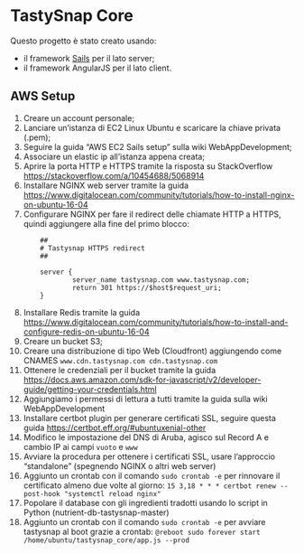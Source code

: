# TastySnap Core

Questo progetto è stato creato usando:

* il framework [Sails](http://sailsjs.org) per il lato server;
* il framework AngularJS per il lato client.

## AWS Setup
1. Creare un account personale;
2. Lanciare un’istanza di EC2 Linux Ubuntu e scaricare la chiave privata (.pem);
3. Seguire la guida “AWS EC2 Sails setup” sulla wiki WebAppDevelopment;
4. Associare un elastic ip all’istanza appena creata;
5. Aprire la porta HTTP e HTTPS tramite la risposta su StackOverflow https://stackoverflow.com/a/10454688/5068914
6. Installare NGINX web server tramite la guida https://www.digitalocean.com/community/tutorials/how-to-install-nginx-on-ubuntu-16-04
7. Configurare NGINX per fare il redirect delle chiamate HTTP a HTTPS, quindi aggiungere alla fine del primo blocco:
	```
		##
        # Tastysnap HTTPS redirect
        ##

        server {
                server_name tastysnap.com www.tastysnap.com;
                return 301 https://$host$request_uri;
        }
	```
8. Installare Redis tramite la guida https://www.digitalocean.com/community/tutorials/how-to-install-and-configure-redis-on-ubuntu-16-04
9. Creare un bucket S3;
10. Creare una distribuzione di tipo Web (Cloudfront) aggiungendo come CNAMES `www.cdn.tastysnap.com cdn.tastysnap.com`
11. Ottenere le credenziali per il bucket tramite la guida https://docs.aws.amazon.com/sdk-for-javascript/v2/developer-guide/getting-your-credentials.html
12. Aggiungiamo i permessi di lettura a tutti tramite la guida sulla wiki WebAppDevelopment 
13. Installare certbot plugin per generare certificati SSL, seguire questa guida https://certbot.eff.org/#ubuntuxenial-other
14. Modifico le impostazione del DNS di Aruba, agisco sul Record A e cambio IP ai campi `vuoto` e `www`
15. Avviare la procedura per ottenere i certificati SSL, usare l’approccio “standalone” (spegnendo NGINX o altri web server)
16. Aggiunto un crontab con il comando `sudo crontab -e` per rinnovare il certificato almeno due volte al giorno: `15 3,18 * * * certbot renew --post-hook "systemctl reload nginx"`
17. Popolare il database con gli ingredienti tradotti usando lo script in Python (nutrient-db-tastysnap-master)
18. Aggiunto un crontab con il comando `sudo crontab -e` per avviare tastysnap al boot grazie a crontab: `@reboot sudo forever start /home/ubuntu/tastysnap_core/app.js --prod`




